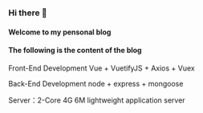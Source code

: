 ### Hi there 👋
#### Welcome to my pensonal blog
#### The following is the content of the blog

  Front-End Development Vue + VuetifyJS + Axios + Vuex
  
  Back-End Development node + express + mongoose
  
  Server：2-Core 4G 6M lightweight application server

<!--
**bwpows/bwpows** is a ✨ _special_ ✨ repository because its `README.md` (this file) appears on your GitHub profile.

Here are some ideas to get you started:

- 🔭 I’m currently working on ...
- 🌱 I’m currently learning ...
- 👯 I’m looking to collaborate on ...
- 🤔 I’m looking for help with ...
- 💬 Ask me about ...
- 📫 How to reach me: ...
- 😄 Pronouns: ...
- ⚡ Fun fact: ...
-->
